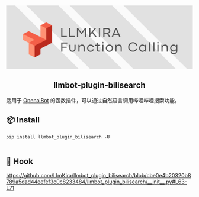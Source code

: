 <div align="center">
<a href="https://llmkira.github.io/Docs/plugin/basic">
    <img src="https://raw.githubusercontent.com/LlmKira/.github/main/llmbot/func_call_big.png">
</a>
<h2>llmbot-plugin-bilisearch</h2>
</div>

适用于 [OpenaiBot](https://github.com/LlmKira/Openaibot) 的函数插件，可以通过自然语言调用哔哩哔哩搜索功能。

## 📦 Install

```shell
pip install llmbot_plugin_bilisearch -U


```

## 📝 Hook

https://github.com/LlmKira/llmbot_plugin_bilisearch/blob/cbe0e4b20320b8789a5dad44eefef3c0c8233484/llmbot_plugin_bilisearch/__init__.py#L63-L71
